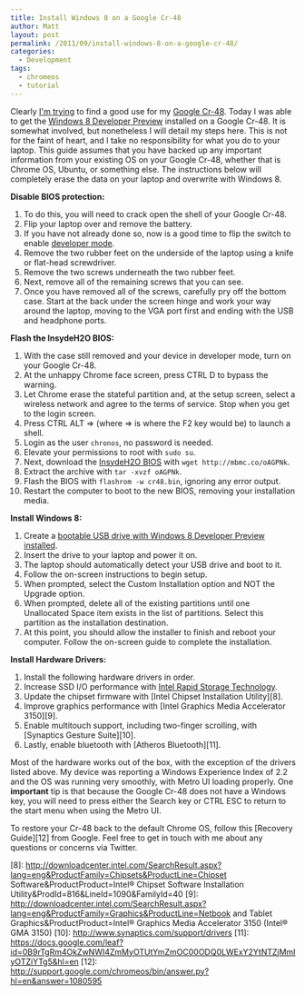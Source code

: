 ```yaml
---
title: Install Windows 8 on a Google Cr-48
author: Matt
layout: post
permalink: /2011/09/install-windows-8-on-a-google-cr-48/
categories:
  - Development
tags:
  - chromeos
  - tutorial
---
```


Clearly [I'm trying][1] to find a good use for my [Google Cr-48][2]. Today I was able to get the [Windows 8 Developer Preview][3] installed on a Google Cr-48. It is somewhat involved, but nonetheless I will detail my steps here. This is not for the faint of heart, and I take no responsibility for what you do to your laptop. This guide assumes that you have backed up any important information from your existing OS on your Google Cr-48, whether that is Chrome OS, Ubuntu, or something else. The instructions below will completely erase the data on your laptop and overwrite with Windows 8.

 [1]: http://mbmccormick.com/2011/08/install-ubuntu-11-04-on-a-google-cr-48/
 [2]: http://www.google.com/chromebook/
 [3]: http://www.microsoft.com/presspass/press/2011/sep11/09-13FutureofComputingPR.mspx

**Disable BIOS protection:**

1.  To do this, you will need to crack open the shell of your Google Cr-48.
2.  Flip your laptop over and remove the battery.
3.  If you have not already done so, now is a good time to flip the switch to enable [developer mode][4].
4.  Remove the two rubber feet on the underside of the laptop using a knife or flat-head screwdriver.
5.  Remove the two screws underneath the two rubber feet.
6.  Next, remove all of the remaining screws that you can see.
7.  Once you have removed all of the screws, carefully pry off the bottom case. Start at the back under the screen hinge and work your way around the laptop, moving to the VGA port first and ending with the USB and headphone ports.

 [4]: http://www.chromium.org/chromium-os/developer-information-for-chrome-os-devices/cr-48-chrome-notebook-developer-information

**Flash the InsydeH2O BIOS:**

1.  With the case still removed and your device in developer mode, turn on your Google Cr-48.
2.  At the unhappy Chrome face screen, press CTRL D to bypass the warning.
3.  Let Chrome erase the stateful partition and, at the setup screen, select a wireless network and agree to the terms of service. Stop when you get to the login screen.
4.  Press CTRL ALT => (where => is where the F2 key would be) to launch a shell.
5.  Login as the user `chronos`, no password is needed.
6.  Elevate your permissions to root with `sudo su`.
7.  Next, download the [InsydeH2O BIOS][5] with `wget http://mbmc.co/oAGPNk`.
8.  Extract the archive with `tar -xvzf oAGPNk`.
9.  Flash the BIOS with `flashrom -w cr48.bin`, ignoring any error output.
10. Restart the computer to boot to the new BIOS, removing your installation media.

**Install Windows 8:**

1.  Create a [bootable USB drive with Windows 8 Developer Preview installed][6].
2.  Insert the drive to your laptop and power it on.
3.  The laptop should automatically detect your USB drive and boot to it.
4.  Follow the on-screen instructions to begin setup.
5.  When prompted, select the Custom Installation option and NOT the Upgrade option.
6.  When prompted, delete all of the existing partitions until one Unallocated Space item exists in the list of partitions. Select this partition as the installation destination.
7.  At this point, you should allow the installer to finish and reboot your computer. Follow the on-screen guide to complete the installation.

**Install Hardware Drivers:**

1.  Install the following hardware drivers in order.
2.  Increase SSD I/O performance with [Intel Rapid Storage Technology][7].
3.  Update the chipset firmware with [Intel Chipset Installation Utility][8].
4.  Improve graphics performance with [Intel Graphics Media Accelerator 3150][9].
5.  Enable multitouch support, including two-finger scrolling, with [Synaptics Gesture Suite][10].
6.  Lastly, enable bluetooth with [Atheros Bluetooth][11].

Most of the hardware works out of the box, with the exception of the drivers listed above. My device was reporting a Windows Experience Index of 2.2 and the OS was running very smoothly, with Metro UI loading properly. One **important** tip is that because the Google Cr-48 does not have a Windows key, you will need to press either the Search key or CTRL ESC to return to the start menu when using the Metro UI.

To restore your Cr-48 back to the default Chrome OS, follow this [Recovery Guide][12] from Google. Feel free to get in touch with me about any questions or concerns via Twitter.

 [5]: http://www.insydesw.com/solutions/pc/insydeh2o.cfm
 [6]: http://www.ghacks.net/2011/09/14/how-to-install-windows-8-from-usb-key/
 [7]: http://downloadcenter.intel.com/Product_Filter.aspx?ProductID=2101&lang=eng&FamilyId=40
 [8]: http://downloadcenter.intel.com/SearchResult.aspx?lang=eng&ProductFamily=Chipsets&ProductLine=Chipset Software&ProductProduct=Intel® Chipset Software Installation Utility&ProdId=816&LineId=1090&FamilyId=40
 [9]: http://downloadcenter.intel.com/SearchResult.aspx?lang=eng&ProductFamily=Graphics&ProductLine=Netbook and Tablet Graphics&ProductProduct=Intel® Graphics Media Accelerator 3150 (Intel® GMA 3150)
 [10]: http://www.synaptics.com/support/drivers
 [11]: https://docs.google.com/leaf?id=0B9rTgRm4OkZwNWI4ZmMyOTUtYmZmOC00ODQ0LWExY2YtNTZjMmIyOTZiYTg5&hl=en
 [12]: http://support.google.com/chromeos/bin/answer.py?hl=en&answer=1080595
